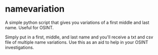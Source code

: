 # namevariation
A simple python script that gives you variations of a first middle and last name. Useful for OSINT.

Simply put in a first, middle, and last name and you'll receive a txt and csv file of multiple name variations. Use this as an aid to help in your OSINT investigations.
